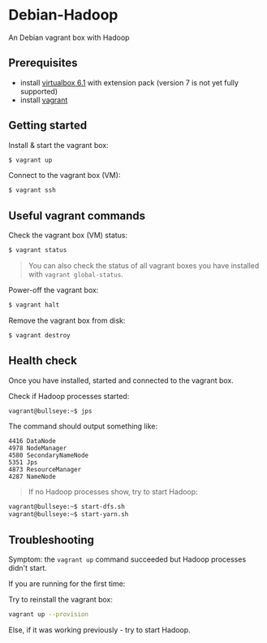 # Debian-Hadoop

An Debian vagrant box with Hadoop

## Prerequisites

- install [virtualbox 6.1](https://www.virtualbox.org/wiki/Download_Old_Builds_6_1)
  with extension pack (version 7 is not yet fully supported)
- install [vagrant](https://www.vagrantup.com/)

## Getting started

Install & start the vagrant box:

```bash
$ vagrant up
```

Connect to the vagrant box (VM):

```bash
$ vagrant ssh
```

## Useful vagrant commands

Check the vagrant box (VM) status:

```bash
$ vagrant status
```
> You can also check the status of all vagrant boxes you have installed with `vagrant global-status`.

Power-off the vagrant box:

```bash
$ vagrant halt
```

Remove the vagrant box from disk:

```bash
$ vagrant destroy
```

## Health check

Once you have installed, started and connected to the vagrant box.

Check if Hadoop processes started:

```bash
vagrant@bullseye:~$ jps
```

The command should output something like:

```
4416 DataNode
4978 NodeManager
4580 SecondaryNameNode
5351 Jps
4873 ResourceManager
4287 NameNode
```

> If no Hadoop processes show, try to start Hadoop:

```bash
vagrant@bullseye:~$ start-dfs.sh
vagrant@bullseye:~$ start-yarn.sh
```

## Troubleshooting

Symptom: the `vagrant up` command succeeded but Hadoop processes didn't start.

If you are running for the first time:

Try to reinstall the vagrant box:

```bash
vagrant up --provision
```

Else, if it was working previously - try to start Hadoop.
